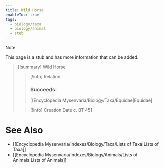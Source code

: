```yaml
---
title: Wild Horse
enableToc: true
tags:
  - biology/taxa
  - biology/animal
  - stub
---
```


> [!note]
> This page is a stub and has more information that can be added.

> [!summary] Wild Horse
> > [!info] Relation
> > ### Succeeds:
> > [[Encyclopedia Mysenvaria/Biology/Taxa/Equidae|Equidae]
>
> > [!info] Creation Date
> > c. BT 451



# See Also
- [[Encyclopedia Mysenvaria/Indexes/Biology/Taxa/Lists of Taxa|Lists of Taxa]]
- [[Encyclopedia Mysenvaria/Indexes/Biology/Animals/Lists of Animals|Lists of Animals]]
